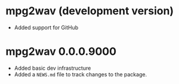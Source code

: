 # mpg2wav (development version)

* Added support for GitHub

# mpg2wav 0.0.0.9000

* Added basic dev infrastructure
* Added a `NEWS.md` file to track changes to the package.
